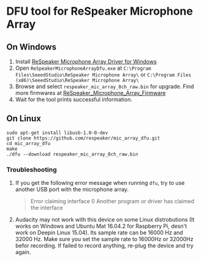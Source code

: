 DFU tool for ReSpeaker Microphone Array
=======================================

## On Windows
1. Install [ReSpeaker Microphone Array Driver for Windows](https://github.com/Fuhua-Chen/ReSpeaker_Microphone_Array_Driver)
2. Open `ReSpeakerMicrophoneArrayDfu.exe` at `C:\Program Files\SeeedStudio\ReSpeaker Microphone Array\` or `C:\Program Files (x86)\SeeedStudio\ReSpeaker Microphone Array\`
3. Browse and select `respeaker_mic_array_8ch_raw.bin` for upgrade. Find more firmwares at [ReSpeaker_Microphone_Array_Firmware](https://github.com/respeaker/ReSpeaker_Microphone_Array_Firmware)
4. Wait for the tool prints successful information.

## On Linux
```
sudo apt-get install libusb-1.0-0-dev 
git clone https://github.com/respeaker/mic_array_dfu.git
cd mic_array_dfu
make
./dfu --download respeaker_mic_array_8ch_raw.bin
```


### Troubleshooting
1. If you get the following error message when running `dfu`, try to use another USB port with the microphone array.

   >Error claiming interface 0
    Another program or driver has claimed the interface

2. Audacity may not work with this device on some Linux distrobutions  (It works on Windows and Ubuntu Mat 16.04.2 for Raspberry Pi, desn't work on Deepin Linux 15.04). Its sample rate can be 16000 Hz and 32000 Hz. Make sure you set the sample rate to 16000Hz or 32000Hz befor recording. If failed to record anything, re-plug the device and try again.
